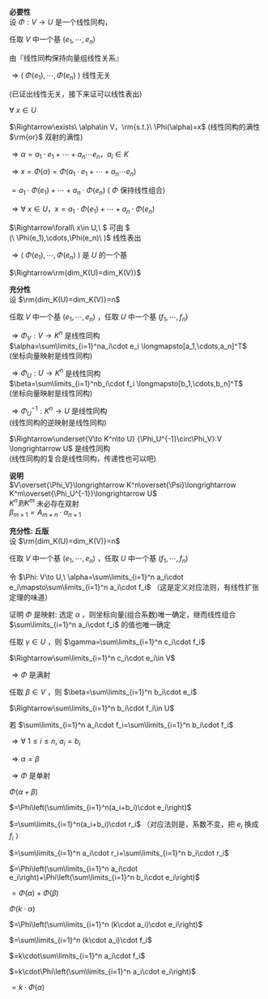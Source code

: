 **必要性**  
设 $\Phi:V\rightarrow U$ 是一个线性同构，  
  
任取 $V$ 中一个基 $(e_1,\cdots,e_n)$   
  
由『线性同构保持向量组线性关系』  
  
 $\Rightarrow(\ \Phi(e_1),\cdots,\Phi(e_n)\ )$ 线性无关  
  
(已证出线性无关，接下来证可以线性表出)  
  
 $\forall\ x\in U$   
  
 $\Rightarrow\exists\ \alpha\in V，\rm{s.t.}\ \Phi(\alpha)=x$  (线性同构的满性 $\rm{or}$ 双射的满性)  
  
 $\Rightarrow\alpha=a_1\cdot e_1+\cdots  
+a_n\cdots e_n，a_i\in K$   
  
 $\Rightarrow x=\Phi(\alpha)=\Phi(a_1\cdot e_1+\cdots+a_n\cdots e_n)$   
  
 $=a_1\cdot\Phi(e_1)+\cdots+a_n\cdot\Phi(e_n)$  ( $\Phi$ 保持线性组合)  
  
 $\Rightarrow\forall\ x\in U，x  
=a_1\cdot\Phi(e_1)+\cdots+a_n\cdot\Phi(e_n)$   
  
 $\Rightarrow\forall\ x\in U,\ $ 可由 $  
(\ \Phi(e_1),\cdots,\Phi(e_n)\ )$ 线性表出  
  
 $\Rightarrow(\ \Phi(e_1),\cdots,\Phi(e_n)\ )$ 是 $U$ 的一个基  
  
 $\Rightarrow\rm{dim_K(U)=dim_K(V)}$   
  
**充分性**  
设  $\rm{dim_K(U)=dim_K(V)}=n$   
  
任取 $V$ 中一个基 $(e_1,\cdots,e_n)$ ，任取 $U$ 中一个基 $(f_1,\cdots,f_n)$   
  
 $\Rightarrow\Phi_V:V\longrightarrow K^n$ 是线性同构  
 $\alpha=\sum\limits_{i=1}^na_i\cdot e_i  
\longmapsto[a_1,\cdots,a_n]^T$   
(坐标向量映射是线性同构)  
  
 $\Rightarrow\Phi_U:U\longrightarrow K^n$ 是线性同构  
 $\beta=\sum\limits_{i=1}^nb_i\cdot f_i  
\longmapsto[b_1,\cdots,b_n]^T$   
(坐标向量映射是线性同构)  
  
  
 $\Rightarrow\Phi_U^{-1}:K^n\longrightarrow U$ 是线性同构  
(线性同构的逆映射是线性同构)  
  
 $\Rightarrow\underset{V\to K^n\to U}  
{\Phi_U^{-1}\circ\Phi_V}:V  
\longrightarrow U$ 是线性同构  
(线性同构的复合是线性同构，传递性也可以吧)  
  
**说明**  
 $V\overset{\Phi_V}\longrightarrow   
K^n\overset{\Psi}\longrightarrow   
K^m\overset{\Phi_U^{-1}}\longrightarrow U$   
 $K^n到K^m$ 未必存在双射  
 $\beta_{m\times 1}=  
A_{m\times n}\cdot \alpha_{n\times 1}$   
  
**充分性: 丘版**  
设  $\rm{dim_K(U)=dim_K(V)}=n$   
  
任取 $V$ 中一个基 $(e_1,\cdots,e_n)$ ，任取 $U$ 中一个基 $(f_1,\cdots,f_n)$   
  
令 $\Phi: V\to U,\ \alpha=\sum\limits_{i=1}^n a_i\cdot e_i\mapsto\sum\limits_{i=1}^n a_i\cdot f_i$ （这是定义对应法则，有线性扩张定理的味道）  
  
证明 $\Phi$ 是映射: 选定 $\alpha$ ，则坐标向量(组合系数)唯一确定，继而线性组合 $\sum\limits_{i=1}^n a_i\cdot f_i$ 的值也唯一确定  
  
任取 $\gamma\in U$ ，则 $\gamma=\sum\limits_{i=1}^n c_i\cdot f_i$   
  
 $\Rightarrow\sum\limits_{i=1}^n c_i\cdot e_i\in V$   
  
 $\Rightarrow\Phi$ 是满射  
  
任取 $\beta\in V$ ，则 $\beta=\sum\limits_{i=1}^n b_i\cdot e_i$   
  
 $\Rightarrow\sum\limits_{i=1}^n b_i\cdot f_i\in U$   
  
若 $\sum\limits_{i=1}^n a_i\cdot f_i=\sum\limits_{i=1}^n b_i\cdot f_i$   
  
 $\Rightarrow\forall\ 1\le i\le n,\ a_i=b_i$   
  
 $\Rightarrow\alpha=\beta$   
  
 $\Rightarrow\Phi$ 是单射  
  
 $\Phi(\alpha+\beta)$   
  
 $=\Phi\left(\sum\limits_{i=1}^n(a_i+b_i)\cdot e_i\right)$   
  
 $=\sum\limits_{i=1}^n(a_i+b_i)\cdot r_i$ （对应法则是，系数不变，把 $e_i$ 换成 $f_i$ ）  
  
 $=\sum\limits_{i=1}^n a_i\cdot r_i+\sum\limits_{i=1}^n b_i\cdot r_i$   
  
 $=\Phi\left(\sum\limits_{i=1}^n a_i\cdot e_i\right)+\Phi\left(\sum\limits_{i=1}^n b_i\cdot e_i\right)$   
  
 $=\Phi(\alpha)+\Phi(\beta)$   
  
 $\Phi(k\cdot\alpha)$   
  
 $=\Phi\left(\sum\limits_{i=1}^n (k\cdot a_i)\cdot e_i\right)$   
  
 $=\sum\limits_{i=1}^n (k\cdot a_i)\cdot f_i$   
  
 $=k\cdot\sum\limits_{i=1}^n a_i\cdot f_i$   
  
 $=k\cdot\Phi\left(\sum\limits_{i=1}^n a_i\cdot e_i\right)$   
  
 $=k\cdot\Phi(\alpha)$   
